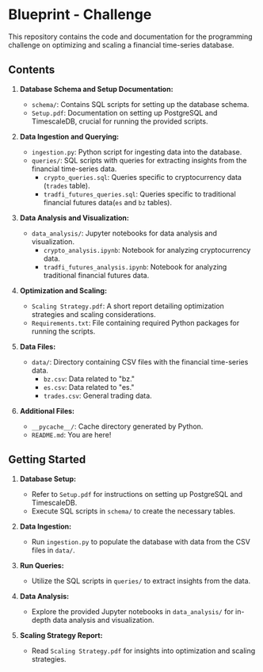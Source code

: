 # Blueprint - Challenge
This repository contains the code and documentation for the programming challenge on optimizing and scaling a financial time-series database.

## Contents

1. **Database Schema and Setup Documentation:**
   - `schema/`: Contains SQL scripts for setting up the database schema.
   - `Setup.pdf`: Documentation on setting up PostgreSQL and TimescaleDB, crucial for running the provided scripts.

2. **Data Ingestion and Querying:**
   - `ingestion.py`: Python script for ingesting data into the database.
   - `queries/`: SQL scripts with queries for extracting insights from the financial time-series data.
     - `crypto_queries.sql`: Queries specific to cryptocurrency data (`trades` table).
     - `tradfi_futures_queries.sql`: Queries specific to traditional financial futures data(`es` and `bz` tables).

3. **Data Analysis and Visualization:**
   - `data_analysis/`: Jupyter notebooks for data analysis and visualization.
     - `crypto_analysis.ipynb`: Notebook for analyzing cryptocurrency data.
     - `tradfi_futures_analysis.ipynb`: Notebook for analyzing traditional financial futures data.

4. **Optimization and Scaling:**
   - `Scaling Strategy.pdf`: A short report detailing optimization strategies and scaling considerations.
   - `Requirements.txt`: File containing required Python packages for running the scripts.

5. **Data Files:**
   - `data/`: Directory containing CSV files with the financial time-series data.
     - `bz.csv`: Data related to "bz."
     - `es.csv`: Data related to "es."
     - `trades.csv`: General trading data.

6. **Additional Files:**
   - `__pycache__/`: Cache directory generated by Python.
   - `README.md`: You are here!

## Getting Started

1. **Database Setup:**
   - Refer to `Setup.pdf` for instructions on setting up PostgreSQL and TimescaleDB.
   - Execute SQL scripts in `schema/` to create the necessary tables.

2. **Data Ingestion:**
   - Run `ingestion.py` to populate the database with data from the CSV files in `data/`.

3. **Run Queries:**
   - Utilize the SQL scripts in `queries/` to extract insights from the data.

4. **Data Analysis:**
   - Explore the provided Jupyter notebooks in `data_analysis/` for in-depth data analysis and visualization.

5. **Scaling Strategy Report:**
   - Read `Scaling Strategy.pdf` for insights into optimization and scaling strategies.


